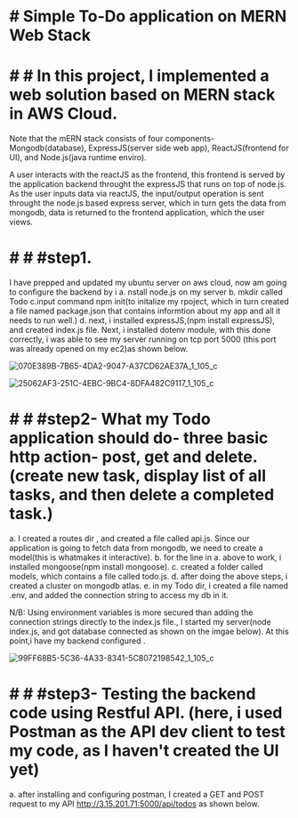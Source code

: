 # # Simple To-Do application on MERN Web Stack

# # # In this project, I implemented a web solution based on MERN stack in AWS Cloud.

Note that the mERN stack consists of four components- Mongodb(database), ExpressJS(server side web app), ReactJS(frontend for UI), and Node.js(java runtime enviro).

A user interacts with the reactJS as the frontend, this frontend is served by the application backend throught the expressJS that runs on top of node.js. As the user inputs data via reactJS, the input/output operation is sent throught the node.js based express server, which in turn gets the data from mongodb, data is returned to the frontend application, which the user views.

# # # #step1. 
I have prepped  and updated my ubuntu server on aws cloud, now am going to configure the backend by i
a. nstall node.js on my server
b. mkdir called Todo
c.input command npm init(to initalize my rpoject, which in turn created a file named package.json that contains informtion about my app and all it needs to run well.)
d. next, i installed expressJS,(npm install expressJS), and created index.js file.
Next, i installed dotenv module, with this done correctly, i was able to see my server running on tcp port 5000 (this port was already opened on my ec2)as shown below.


![070E389B-7B65-4DA2-9047-A37CD62AE37A_1_105_c](https://user-images.githubusercontent.com/80499748/113912757-5c9fe680-9790-11eb-8012-bc428826d8a7.jpeg)

![25062AF3-251C-4EBC-9BC4-8DFA482C9117_1_105_c](https://user-images.githubusercontent.com/80499748/113912748-59a4f600-9790-11eb-9cb3-fe4203580b95.jpeg)


# # # #step2- What my Todo application should  do- three basic http action- post, get and delete.(create new task, display list of all tasks, and then delete a completed task.)
a. I created a routes dir , and created a file called api.js. Since our application is going to fetch data from mongodb, we need to create a model(this is whatmakes it interactive).
b. for the line in a. above to work, i installed mongoose(npm install mongoose).
c. created a folder called models, which contains a file called todo.js.
d. after doing the above steps, i created a cluster on mongodb atlas.
e. in my Todo dir, i created a file named .env, and added the connection string to access my db in it.

N/B: Using environment variables is more secured than adding the connection strings directly to the index.js file., I started my server(node index.js, and got database connected as shown on the imgae below).
At this point,i have my backend configured .

![99FF68B5-5C36-4A33-8341-5C8072198542_1_105_c](https://user-images.githubusercontent.com/80499748/113914438-66c2e480-9792-11eb-9dfa-88cd52276650.jpeg)


# # # #step3- Testing the backend code using Restful API. (here, i used Postman as the API dev client to test my code, as I haven't created the UI yet)

a. after installing and configuring postman, I created a GET and POST request to my API http://3.15.201.71:5000/api/todos as shown below.




